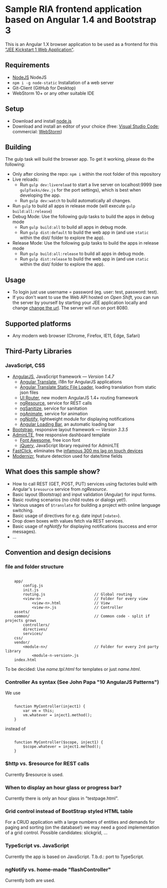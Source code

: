 # Sample RIA frontend application based on Angular 1.4 and Bootstrap 3

This is an Angular 1.X browser application to be used as a frontend for this ["JEE Kickstart 1  Web Application"](https://github.com/giraone/pms-sample-jee-01).

## Requirements
* [NodeJS](http://nodejs.org) NodeJS
* `npm i -g node-static` Installation of a web server
* Git-Client (GitHub for Desktop)
* WebStorm 10+ or any other suitable IDE 

## Setup
* Download and install [node.js](https://nodejs.org/)
* Download and install an editor of your choice (free: [Visual Studio Code](https://code.visualstudio.com/); commercial: [WebStorm](https://www.jetbrains.com/webstorm/))
 

## Building
The gulp task will build the browser app. To get it working, please do the following:

* Only after cloning the repo: `npm i` within the root folder of this repository
* Live reloads:
  * Run `gulp dev:livereload` to start a live server on localhost:9999 (see `gulpTasks/dev.js` for the port settings), which is best when developing the app.
  * Run `gulp dev:watch` to build automatically all changes.
* Run `gulp` to build all apps in release mode (will execute `gulp build:all:release`)
* Debug Mode: Use the following gulp tasks to build the apps in debug mode
    * Run `gulp build:all` to build all apps in debug mode.
    * Run `gulp dist:default` to build the web app in (and use `static` within the dist/ folder to explore the app).
* Release Mode: Use the following gulp tasks to build the apps in release mode
    * Run `gulp build:all:release` to build all apps in debug mode.
    * Run `gulp dist:release` to build the web app in (and use `static` within the dist/ folder to explore the app).

## Usage
* To login just use username = password (eg. user: test, password: test). 
* If you don't want to use the Web API hosted on *Open Shift*, you can run the server by yourself by starting your JEE application locally and change [change the url](https://github.com/giraone/jee-kickstart01/blob/master/src/PmsSamleApp/app/init.js#L16). The server will run on port 8080.

## Supported platforms
* Any modern web browser (Chrome, Firefox, IE11, Edge, Safari)

## Third-Party Libraries
### JavaScript, CSS
* [AngularJS](https://angularjs.org/), JavaScript framework — *Version 1.4.7*
  * [Angular Translate](https://github.com/angular-translate/angular-translate), i18n for AngularJS applications
  * [Angular Translate Static File Loader](https://github.com/angular-translate/bower-angular-translate-loader-static-files), loading translation from static json files
  * [UI Router](https://github.com/angular-ui/ui-router), new modern AngularJS 1.4+ routing framework
  * [ngResource](https://docs.angularjs.org/api/ngResource), service for REST calls
  * [ngSanitize](https://docs.angularjs.org/api/ngSanitize), service for sanitation
  * [ngAnimate](https://docs.angularjs.org/api/ngAnimate), service for animation
  * [ngNotify](https://github.com/matowens/ng-notify), lightweight module for displaying notifications
  * [Angular Loading Bar](https://chieffancypants.github.io/angular-loading-bar/), an automatic loading bar
* [Bootstrap](http://getbootstrap.com/), responsive layout framework — *Version 3.3.5*
* [AdminLTE](https://almsaeedstudio.com/preview), free responsive dashboard template
  * [Font Awesome](https://fortawesome.github.io/Font-Awesome/), free icon font
  * [jQuery](https://jquery.com/), JavaScript library required for AdminLTE
* [FastClick](https://github.com/ftlabs/fastclick), eliminates the [infamous 300 ms lag on touch devices](http://developer.telerik.com/featured/300-ms-click-delay-ios-8/)
* [Modernizr](https://modernizr.com), feature detection used for date/time fields

## What does this sample show?
* How to call REST (GET, POST, PUT) services using factories build with Angular's `$resource` service from *ngResource*.
* Basic layout (Bootstrap) and input validation (Angular) for input forms.
* Basic routing scenarios (no child routes or dialogs yet!).
* Various usages of `$translate` for building a project with online language switching.
* Basic usage of directives for e.g. date input (`<date>`).
* Drop down boxes with values fetch via REST services.
* Basic usage of *ngNotify* for displaying notifications (success and error messages).
* ...

## Convention and design decisions

### file and folder structure

```

	app/
		config.js
		init.js
		routing.js						// Global routing
		<view-n>						// Folder for every view
			<view-n>.html				// View
			<view-n>.js					// Controller
	assets/
	common/								// Common code - split if projects grows
		controllers/
		directives/
		services/
	css/
	vendor/
		<module-n>/						// Folder for every 2rd party library
			<module-n-version>.js
	index.html

```

To be decided: Use *name.tpl.html* for templates or just *name.html*.

### Controller As syntax (See John Papa "10 AngularJS Patterns")
We use

```

	function MyController(inject1) {
        var vm = this;
		vm.whatever = inject1.method();
	}
```

instead of

```

	function MyController($scope, inject1) {
		$scope.whatever = inject1.method();
	}
```

### $http vs. $resource for REST calls

Currently $resource is used.

### When to display an hour glass or progress bar?

Currently there is only an hour glass in "testpage.html".

### Grid control instead of BootStrap styled HTML table

For a CRUD application with a large numbers of entities and demands for paging and sorting (on the database!) we may need a good implementation of a grid control. Possible candidates: slickgrid, ...

### TypeScript vs. JavaScript

Currently the app is based on JavaScript. T.b.d.: port to TypeScript.

### ngNotify vs. home-made "flashController"

Currently both are used.
